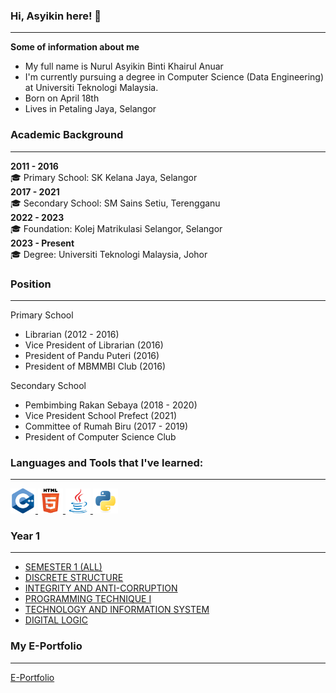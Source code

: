 ### Hi, Asyikin here! 👋
_________

**Some of information about me**
- My full name is Nurul Asyikin Binti Khairul Anuar
- I'm currently pursuing a degree in Computer Science (Data Engineering) at Universiti Teknologi Malaysia.
- Born on April 18th
- Lives in Petaling Jaya, Selangor

### Academic Background
_________
**2011 - 2016** <br>
🎓 Primary School: SK Kelana Jaya, Selangor  <br>
**2017 - 2021** <br>
🎓 Secondary School: SM Sains Setiu, Terengganu<br>
**2022 - 2023**<br>
🎓 Foundation: Kolej Matrikulasi Selangor, Selangor <br>
**2023 - Present**<br>
🎓 Degree: Universiti Teknologi Malaysia, Johor <br>

### Position 
_________
Primary School
- Librarian (2012 - 2016)
- Vice President of Librarian (2016)
- President of Pandu Puteri (2016)
- President of MBMMBI Club (2016) <br>

Secondary School <br>
- Pembimbing Rakan Sebaya (2018 - 2020)
- Vice President School Prefect (2021)
- Committee of Rumah Biru (2017 - 2019)
- President of Computer Science Club
    


### Languages and Tools that I've learned:
______________


<p align="left"> <a href="https://www.w3schools.com/cpp/" target="_blank" rel="noreferrer"> <img src="https://raw.githubusercontent.com/devicons/devicon/master/icons/cplusplus/cplusplus-original.svg" alt="cplusplus" width="40" height="40"/> </a> <a href="https://www.w3.org/html/" target="_blank" rel="noreferrer"> <img src="https://raw.githubusercontent.com/devicons/devicon/master/icons/html5/html5-original-wordmark.svg" alt="html5" width="40" height="40"/> </a> <a href="https://www.java.com" target="_blank" rel="noreferrer"> <img src="https://raw.githubusercontent.com/devicons/devicon/master/icons/java/java-original.svg" alt="java" width="40" height="40"/> </a> <a href="https://www.python.org" target="_blank" rel="noreferrer"> <img src="https://raw.githubusercontent.com/devicons/devicon/master/icons/python/python-original.svg" alt="python" width="40" height="40"/> </a> </p>

### Year 1 <br>
___________

- [SEMESTER 1 (ALL)](https://github.com/NASYIKINKHAI/SEMESTER-1) <BR>
- [DISCRETE STRUCTURE](https://github.com/NASYIKINKHAI/SEMESTER-1/tree/main/Discrete%20Structure)
- [INTEGRITY AND ANTI-CORRUPTION](https://github.com/NASYIKINKHAI/SEMESTER-1/tree/main/Integrity%20and%20Anti-curroption%20Course) <BR>
- [PROGRAMMING TECHNIQUE I](https://github.com/NASYIKINKHAI/SEMESTER-1/tree/main/Programming%20Technique%20I)<BR>
- [TECHNOLOGY AND INFORMATION SYSTEM](https://github.com/NASYIKINKHAI/SEMESTER-1/tree/main/Technology%20and%20Information%20System)<BR>
- [DIGITAL LOGIC](https://github.com/NASYIKINKHAI/SEMESTER-1/tree/main/Digital%20Logic)


### My E-Portfolio <br>
____________
[E-Portfolio](http://127.0.0.1:5500/index.html)
<!--
**NASYIKINKHAI/NASYIKINKHAI** is a ✨ _special_ ✨ repository because its `README.md` (this file) appears on your GitHub profile.

Here are some ideas to get you started:

- 🔭 I’m currently working on ...
- 🌱 I’m currently learning ...
- 👯 I’m looking to collaborate on ...
- 🤔 I’m looking for help with ...
- 💬 Ask me about ...
- 📫 How to reach me: ...
- 😄 Pronouns: ...
- ⚡ Fun fact: ...
-->
